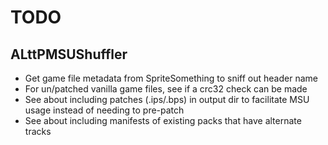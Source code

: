 # TODO

## ALttPMSUShuffler

* Get game file metadata from SpriteSomething to sniff out header name
* For un/patched vanilla game files, see if a crc32 check can be made
* See about including patches (.ips/.bps) in output dir to facilitate MSU usage instead of needing to pre-patch
* See about including manifests of existing packs that have alternate tracks
